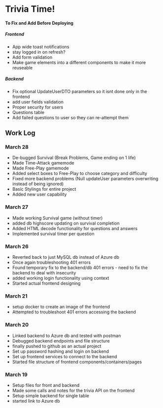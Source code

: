 # Trivia Time!

#### To Fix and Add Before Deploying

##### Frontend

- App wide toast notifications
- stay logged in on refresh?
- Add form validation
- Make game elements into a different components to make it more reuseable

##### Backend

- Fix optional UpdateUserDTO parameters so it isnt done only in the frontend
- add user fields validation
- Proper security for users
- Questions table
- Add failed questions to user so they can re-attempt them

## Work Log

### March 28

- De-bugged Survival (Break Problems, Game ending on 1 life)
- Made Time-Attack gamemode
- Made Free-Play gamemode
- Added select boxes to Free-Play to choose category and difficulty
- Fixed more backend problems (Null updateUser parameters overwriting instead of being ignored)
- Basic Stylings for entire project
- Added new user capability

### March 27

- Made working Survival game (without timer)
- added db highscore updating on survival completion
- Added HTML decode functionality for questions and answers
- Implemented survival timer per question

### March 26

- Reverted back to just MySQL db instead of Azure db
- Once again troubleshooting 401 errors
- Found temporary fix to the backend/db 401 errors - need to fix the backend to deal with insecurity
- added working login functionality using context
- Started actual frontend designing

### March 21

- setup docker to create an image of the frontend
- Attempted to troubleshoot 401 errors accessing the backend

### March 20

- Linked backend to Azure db and tested with postman
- Debugged backend endpoints and file structure
- finally pushed to github as an actual project
- Set up password hashing and login on backend
- Set up frontend services to connect to the backend
- Started file structure of frontend components/containers/pages

### March 19

- Setup files for front and backend
- Made some calls and notes for the trivia API on the frontend
- Setup simple backend for single table
- started link to Azure db

